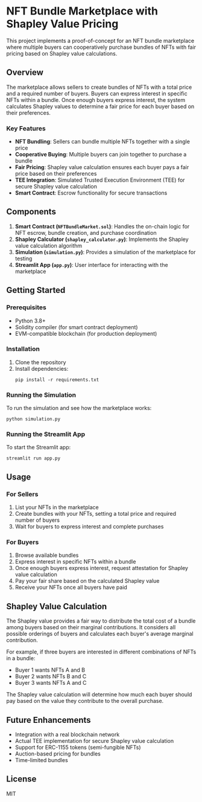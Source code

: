 # NFT Bundle Marketplace with Shapley Value Pricing

This project implements a proof-of-concept for an NFT bundle marketplace where multiple buyers can cooperatively purchase bundles of NFTs with fair pricing based on Shapley value calculations.

## Overview

The marketplace allows sellers to create bundles of NFTs with a total price and a required number of buyers. Buyers can express interest in specific NFTs within a bundle. Once enough buyers express interest, the system calculates Shapley values to determine a fair price for each buyer based on their preferences.

### Key Features

- **NFT Bundling**: Sellers can bundle multiple NFTs together with a single price
- **Cooperative Buying**: Multiple buyers can join together to purchase a bundle
- **Fair Pricing**: Shapley value calculation ensures each buyer pays a fair price based on their preferences
- **TEE Integration**: Simulated Trusted Execution Environment (TEE) for secure Shapley value calculation
- **Smart Contract**: Escrow functionality for secure transactions

## Components

1. **Smart Contract (`NFTBundleMarket.sol`)**: Handles the on-chain logic for NFT escrow, bundle creation, and purchase coordination
2. **Shapley Calculator (`shapley_calculator.py`)**: Implements the Shapley value calculation algorithm
3. **Simulation (`simulation.py`)**: Provides a simulation of the marketplace for testing
4. **Streamlit App (`app.py`)**: User interface for interacting with the marketplace

## Getting Started

### Prerequisites

- Python 3.8+
- Solidity compiler (for smart contract deployment)
- EVM-compatible blockchain (for production deployment)

### Installation

1. Clone the repository
2. Install dependencies:
   ```
   pip install -r requirements.txt
   ```

### Running the Simulation

To run the simulation and see how the marketplace works:

```
python simulation.py
```

### Running the Streamlit App

To start the Streamlit app:

```
streamlit run app.py
```

## Usage

### For Sellers

1. List your NFTs in the marketplace
2. Create bundles with your NFTs, setting a total price and required number of buyers
3. Wait for buyers to express interest and complete purchases

### For Buyers

1. Browse available bundles
2. Express interest in specific NFTs within a bundle
3. Once enough buyers express interest, request attestation for Shapley value calculation
4. Pay your fair share based on the calculated Shapley value
5. Receive your NFTs once all buyers have paid

## Shapley Value Calculation

The Shapley value provides a fair way to distribute the total cost of a bundle among buyers based on their marginal contributions. It considers all possible orderings of buyers and calculates each buyer's average marginal contribution.

For example, if three buyers are interested in different combinations of NFTs in a bundle:
- Buyer 1 wants NFTs A and B
- Buyer 2 wants NFTs B and C
- Buyer 3 wants NFTs A and C

The Shapley value calculation will determine how much each buyer should pay based on the value they contribute to the overall purchase.

## Future Enhancements

- Integration with a real blockchain network
- Actual TEE implementation for secure Shapley value calculation
- Support for ERC-1155 tokens (semi-fungible NFTs)
- Auction-based pricing for bundles
- Time-limited bundles

## License

MIT 